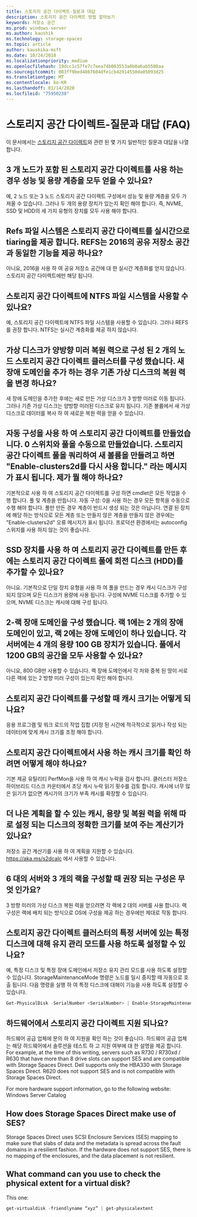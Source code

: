 ```yaml
---
title: 스토리지 공간 다이렉트-질문과 대답
description: 스토리지 공간 다이렉트 방법 알아보기
keywords: 저장소 공간
ms.prod: windows-server
ms.author: kaushik
ms.technology: storage-spaces
ms.topic: article
author: kaushika-msft
ms.date: 10/24/2018
ms.localizationpriority: medium
ms.openlocfilehash: 19dcc1c57fe7c7eea74b003553a0b0a6ab5508aa
ms.sourcegitcommit: 083ff9bed4867604dfe1cb42914550da05093d25
ms.translationtype: MT
ms.contentlocale: ko-KR
ms.lasthandoff: 01/14/2020
ms.locfileid: "75950238"
---
```

# <a name="storage-spaces-direct---frequently-asked-questions-faq"></a>스토리지 공간 다이렉트-질문과 대답 (FAQ)

이 문서에서는 [스토리지 공간 다이렉트](storage-spaces-direct-overview.md)와 관련 된 몇 가지 일반적인 질문과 대답을 나열 합니다.

## <a name="when-you-use-storage-spaces-direct-with-3-nodes-can-you-get-both-performance-and-capacity-tiers"></a>3 개 노드가 포함 된 스토리지 공간 다이렉트를 사용 하는 경우 성능 및 용량 계층을 모두 얻을 수 있나요?

예, 2 노드 또는 3 노드 스토리지 공간 다이렉트 구성에서 성능 및 용량 계층을 모두 가져올 수 있습니다. 그러나 두 개의 용량 장치가 있는지 확인 해야 합니다. 즉, NVME, SSD 및 HDD의 세 가지 유형의 장치를 모두 사용 해야 합니다.
 
## <a name="refs-file-system-provides-real-time-tiaring-with-storage-spaces-direct-does-refs-provides-the-same-functionality-with-shared-storage-spaces-in-2016"></a>Refs 파일 시스템은 스토리지 공간 다이렉트를 실시간으로 tiaring을 제공 합니다. REFS는 2016의 공유 저장소 공간과 동일한 기능을 제공 하나요?

아니요, 2016을 사용 하 여 공유 저장소 공간에 대 한 실시간 계층화를 얻지 않습니다. 스토리지 공간 다이렉트에만 해당 됩니다. 
 
## <a name="can-i-use-an-ntfs-file-system-with-storage-spaces-direct"></a>스토리지 공간 다이렉트에 NTFS 파일 시스템을 사용할 수 있나요?
  
예, 스토리지 공간 다이렉트에 NTFS 파일 시스템을 사용할 수 있습니다. 그러나 REFS를 권장 합니다. NTFS는 실시간 계층화를 제공 하지 않습니다. 
 
## <a name="i-have-configured-2-node-storage-spaces-direct-clusters-where-the-virtual-disk-is-configured-as-2-way-mirror-resiliency-if-i-add-a-new-fault-domain-will-the-resiliency-of-the-existing-virtual-disk-change"></a>가상 디스크가 양방향 미러 복원 력으로 구성 된 2 개의 노드 스토리지 공간 다이렉트 클러스터를 구성 했습니다. 새 장애 도메인을 추가 하는 경우 기존 가상 디스크의 복원 력을 변경 하나요?

새 장애 도메인을 추가한 후에는 새로 만든 가상 디스크가 3 방향 미러로 이동 됩니다. 그러나 기존 가상 디스크는 양방향 미러된 디스크로 유지 됩니다. 기존 볼륨에서 새 가상 디스크로 데이터를 복사 하 여 새로운 복원 력을 얻을 수 있습니다.
 
## <a name="the-storage-spaces-direct-was-created-using-the-autoconfig0-switch-and-the-pool-created-manually-when-i-try-to-query-the-storage-spaces-direct-pool-to-create-a-new-volume-i-get-a-message-that-says-enable-clusters2d-again-what-should-i-do"></a>자동 구성을 사용 하 여 스토리지 공간 다이렉트를 만들었습니다. 0 스위치와 풀을 수동으로 만들었습니다. 스토리지 공간 다이렉트 풀을 쿼리하여 새 볼륨을 만들려고 하면 "Enable-clusters2d를 다시 사용 합니다." 라는 메시지가 표시 됩니다. 제가 뭘 해야 하나요?

기본적으로 사용 하 여 스토리지 공간 다이렉트를 구성 하면 cmdlet은 모든 작업을 수행 합니다. 풀 및 계층을 만듭니다. 자동 구성: 0을 사용 하는 경우 모든 항목을 수동으로 수행 해야 합니다. 풀만 만든 경우 계층이 반드시 생성 되는 것은 아닙니다. 연결 된 장치에 해당 하는 방식으로 모든 계층 또는 만들지 않은 계층을 만들지 않은 경우에는 "Enable-clusters2d" 오류 메시지가 표시 됩니다. 프로덕션 환경에서는 autoconfig 스위치를 사용 하지 않는 것이 좋습니다. 
 
## <a name="is-it-possible-to-add-a-spinning-disk-hdd-to-the-storage-spaces-direct-pool-after-you-have-created-storage-spaces-direct-with-ssd-devices"></a>SSD 장치를 사용 하 여 스토리지 공간 다이렉트를 만든 후에는 스토리지 공간 다이렉트 풀에 회전 디스크 (HDD)를 추가할 수 있나요?

아니요. 기본적으로 단일 장치 유형을 사용 하 여 풀을 만드는 경우 캐시 디스크가 구성 되지 않으며 모든 디스크가 용량에 사용 됩니다. 구성에 NVME 디스크를 추가할 수 있으며, NVME 디스크는 캐시에 대해 구성 됩니다.
 
## <a name="i-have-configured-a-2-rack-fault-domain-rack-1-has-2-fault-domains-rack-2-has-1-fault-domain-each-server-has-4-capacity-100-gb-devices-can-i-use-all-1200-gb-of-space-from-the-pool"></a>2-랙 장애 도메인을 구성 했습니다. 랙 1에는 2 개의 장애 도메인이 있고, 랙 2에는 장애 도메인이 하나 있습니다. 각 서버에는 4 개의 용량 100 GB 장치가 있습니다. 풀에서 1200 GB의 공간을 모두 사용할 수 있나요?

아니요, 800 GB만 사용할 수 있습니다. 랙 장애 도메인에서 각 처와 중복 된 땅이 서로 다른 랙에 있는 2 방향 미러 구성이 있는지 확인 해야 합니다.
 
## <a name="what-should-the-cache-size-be-when-i-am-configuring-storage-spaces-direct"></a>스토리지 공간 다이렉트를 구성할 때 캐시 크기는 어떻게 되나요?

응용 프로그램 및 워크 로드의 작업 집합 (지정 된 시간에 적극적으로 읽거나 작성 되는 데이터)에 맞게 캐시 크기를 조정 해야 합니다.

## <a name="how-can-i-determine-the-size-of-cache-that-is-being-used-by-storage-spaces-direct"></a>스토리지 공간 다이렉트에서 사용 하는 캐시 크기를 확인 하려면 어떻게 해야 하나요?

기본 제공 유틸리티 PerfMon을 사용 하 여 캐시 누락을 검사 합니다. 클러스터 저장소 하이브리드 디스크 카운터에서 초당 캐시 누락 읽기 횟수를 검토 합니다. 캐시에 너무 많은 읽기가 없으면 캐시가의 크기가 부족 캐시를 확장할 수 있습니다. 
 
## <a name="is-there-a-calculator-that-shows-the-exact-size-of-the-disks-that-are-being-set-aside-for-cache-capacity-and-resiliency-that-would-enable-me-to-plan-better"></a>더 나은 계획을 할 수 있는 캐시, 용량 및 복원 력을 위해 따로 설정 되는 디스크의 정확한 크기를 보여 주는 계산기가 있나요?

저장소 공간 계산기를 사용 하 여 계획을 지원할 수 있습니다. https://aka.ms/s2dcalc 에서 사용할 수 있습니다.
 
## <a name="what-is-the-best-configuration-that-you-would-recommend-when-configuring-6-servers-and-3-racks"></a>6 대의 서버와 3 개의 랙을 구성할 때 권장 되는 구성은 무엇 인가요?

3 방향 미러의 가상 디스크 복원 력을 얻으려면 각 랙에 2 대의 서버를 사용 합니다. 랙 구성은 랙에 배치 되는 방식으로 OS에 구성을 제공 하는 경우에만 제대로 작동 합니다. 
 
## <a name="can-i-enable-maintenance-mode-for-a-specific-disk-on-a-specific-server-in-storage-spaces-direct-cluster"></a>스토리지 공간 다이렉트 클러스터의 특정 서버에 있는 특정 디스크에 대해 유지 관리 모드를 사용 하도록 설정할 수 있나요?

예, 특정 디스크 및 특정 장애 도메인에서 저장소 유지 관리 모드를 사용 하도록 설정할 수 있습니다. StorageMaintenanceMode 명령은 노드를 일시 중지할 때 자동으로 호출 됩니다. 다음 명령을 실행 하 여 특정 디스크에 대해이 기능을 사용 하도록 설정할 수 있습니다.

```powershell
Get-PhysicalDisk -SerialNumber <SerialNumber> | Enable-StorageMaintenanceMode
```

## <a name="is-storage-spaces-direct-supported-on-my-hardware"></a>하드웨어에서 스토리지 공간 다이렉트 지원 되나요?

하드웨어 공급 업체에 문의 하 여 지원을 확인 하는 것이 좋습니다. 하드웨어 공급 업체는 해당 하드웨어에서 솔루션을 테스트 하 고 지원 여부에 대 한 설명을 제공 합니다. For example, at the time of this writing, servers such as R730 / R730xd / R630 that have more than 8 drive slots can support SES and are compatible with Storage Spaces Direct. Dell supports only the HBA330 with Storage Spaces Direct. R620 does not support SES and is not compatible with Storage Spaces Direct.

For more hardware support information, go to the following website: Windows Server Catalog
 
## <a name="how-does-storage-spaces-direct-make-use-of-ses"></a>How does Storage Spaces Direct make use of SES?

Storage Spaces Direct uses SCSI Enclosure Services (SES) mapping to make sure that slabs of data and the metadata is spread across the fault domains in a resilient fashion. If the hardware does not support SES, there is no mapping of the enclosures, and the data placement is not resilient.
 
## <a name="what-command-can-you-use-to-check-the-physical-extent-for-a-virtual-disk"></a>What command can you use to check the physical extent for a virtual disk?
  
This one:

```powershell
get-virtualdisk -friendlyname “xyz” | get-physicalextent
```
